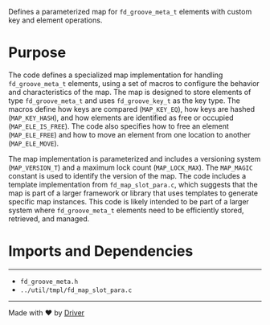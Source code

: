 <!--------------------------------------------------------------------------------->
<!-- IMPORTANT: This file is auto-generated by Driver (https://driver.ai). -------->
<!-- Manual edits may be overwritten on future commits. --------------------------->
<!--------------------------------------------------------------------------------->

Defines a parameterized map for `fd_groove_meta_t` elements with custom key and element operations.

# Purpose
The code defines a specialized map implementation for handling `fd_groove_meta_t` elements, using a set of macros to configure the behavior and characteristics of the map. The map is designed to store elements of type `fd_groove_meta_t` and uses `fd_groove_key_t` as the key type. The macros define how keys are compared (`MAP_KEY_EQ`), how keys are hashed (`MAP_KEY_HASH`), and how elements are identified as free or occupied (`MAP_ELE_IS_FREE`). The code also specifies how to free an element (`MAP_ELE_FREE`) and how to move an element from one location to another (`MAP_ELE_MOVE`).

The map implementation is parameterized and includes a versioning system (`MAP_VERSION_T`) and a maximum lock count (`MAP_LOCK_MAX`). The `MAP_MAGIC` constant is used to identify the version of the map. The code includes a template implementation from `fd_map_slot_para.c`, which suggests that the map is part of a larger framework or library that uses templates to generate specific map instances. This code is likely intended to be part of a larger system where `fd_groove_meta_t` elements need to be efficiently stored, retrieved, and managed.
# Imports and Dependencies

---
- `fd_groove_meta.h`
- `../util/tmpl/fd_map_slot_para.c`



---
Made with ❤️ by [Driver](https://www.driver.ai/)